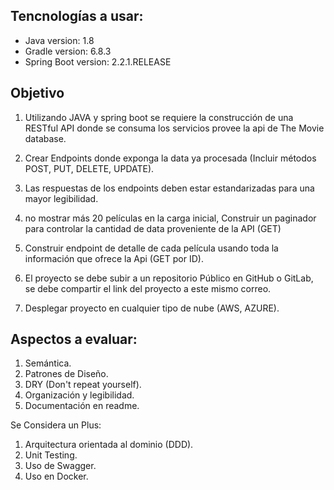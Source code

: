 
## Tencnologías a usar:
- Java version: 1.8
- Gradle version: 6.8.3
- Spring Boot version: 2.2.1.RELEASE


## Objetivo
1. Utilizando JAVA y spring boot se requiere la construcción de una RESTful API donde se consuma los servicios provee la api de The Movie database. 
 2. Crear Endpoints donde exponga la data ya procesada (Incluir métodos POST, PUT, DELETE, UPDATE).

3. Las respuestas de los endpoints deben estar estandarizadas para una mayor legibilidad.

4. no mostrar más 20 películas en la carga inicial, Construir un paginador para controlar la cantidad de data          proveniente de la API (GET)

5. Construir endpoint de detalle de cada película usando toda la información que ofrece la Api (GET por ID).

6. El proyecto se debe subir a un repositorio Público en GitHub o GitLab, se debe compartir el link del proyecto a este mismo correo.

7. Desplegar proyecto en cualquier tipo de nube (AWS, AZURE).






## Aspectos a evaluar:
1. Semántica.
2. Patrones de Diseño.
3. DRY (Don't repeat yourself).
4. Organización y legibilidad.
5. Documentación en readme.

Se Considera un Plus:
1. Arquitectura orientada al dominio (DDD).
2. Unit Testing.
3. Uso de Swagger.
4. Uso en Docker.

           

